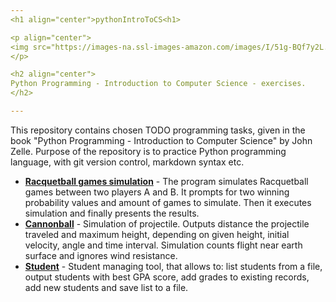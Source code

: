 ```yaml
---
<h1 align="center">pythonIntroToCS<h1>

<p align="center">
<img src="https://images-na.ssl-images-amazon.com/images/I/51g-BQf7y2L._SX405_BO1,204,203,200_.jpg" width="150"/>
</p>

<h2 align="center">
Python Programming - Introduction to Computer Science - exercises.
</h2>

---
```


This repository contains chosen TODO programming tasks, given in  the book "Python Programming - Introduction to Computer Science" by John Zelle. Purpose of the repository is to practice Python programming language, with git version control, markdown syntax etc.

* [**Racquetball games simulation**](https://github.com/st33ze/pythonIntroToCS/blob/master/racquetball/racquetball.py) - The program simulates Racquetball games between two players A and B. It prompts for two winning probability values and amount of games to simulate. Then it executes simulation and finally presents the results.
* [**Cannonball**](https://github.com/st33ze/pythonIntroToCS/blob/master/cannonball) - Simulation of projectile. Outputs distance the projectile traveled and maximum height, depending on given height, initial velocity, angle and time interval. Simulation
counts flight near earth surface and ignores wind resistance.
* [**Student**](https://github.com/st33ze/pythonIntroToCS/blob/master/student) -
Student managing tool, that allows to: list students from a file, output students with best GPA score, add grades to existing records, add new students and save list to a file.
